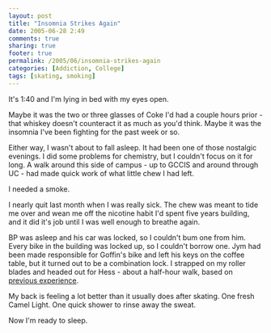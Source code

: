 ```yaml
---
layout: post
title: "Insomnia Strikes Again"
date: 2005-06-28 2:49
comments: true
sharing: true
footer: true
permalink: /2005/06/insomnia-strikes-again
categories: [Addiction, College]
tags: [skating, smoking]
---
```

It's 1:40 and I'm lying in bed with my eyes open.

Maybe it was the two or three glasses of Coke I'd had a couple hours prior - that whiskey doesn't counteract it as much as you'd think.  Maybe it was the insomnia I've been fighting for the past week or so.

Either way, I wasn't about to fall asleep.  It had been one of those nostalgic evenings.  I did some problems for chemistry, but I couldn't focus on it for long.  A walk around this side of campus - up to GCCIS and around through UC - had made quick work of what little chew I had left.

I needed a smoke.

I nearly quit last month when I was really sick.  The chew was meant to tide me over and wean me off the nicotine habit I'd spent five years building, and it did it's job until I was well enough to breathe again.

BP was asleep and his car was locked, so I couldn't bum one from him.  Every bike in the building was locked up, so I couldn't borrow one.  Jym  had been made responsible for Goffin's bike and left his keys on the coffee table, but it turned out to be a combination lock.  I strapped on my roller blades and headed out for Hess - about a half-hour walk, based on <a href="http://www.livejournal.com/users/brocklisoup/473571.html">previous experience</a>.

My back is feeling a lot better than it usually does after skating.  One fresh Camel Light.  One quick shower to rinse away the sweat.

Now I'm ready to sleep.
